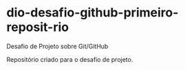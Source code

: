 # dio-desafio-github-primeiro-reposit-rio
Desafio de Projeto sobre Git/GitHub

Repositório criado para o desafio de projeto.
